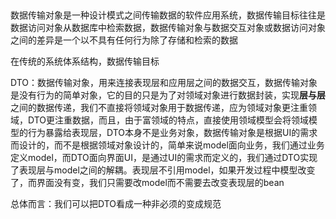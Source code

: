 ​	

数据传输对象是一种设计模式之间传输数据的软件应用系统，数据传输目标往往是数据访问对象从数据库中检索数据，数据传输对象与数据交互对象或数据访问对象之间的差异是一个以不具有任何行为除了存储和检索的数据

在传统的系统体系结构，数据传输目标





DTO：数据传输对象，用来连接表现层和应用层之间的数据交互，数据传输对象是没有行为的简单对象，它的目的只是为了对领域对象进行数据封装，实现**层与层**之间的数据传递，我们不直接将领域对象用于数据传递，应为领域对象更注重领域，DTO更注重数据，而且，由于富领域的特点，直接使用领域模型会将领域模型的行为暴露给表现层，DTO本身不是业务对象，数据传输对象是根据UI的需求而设计的，而不是根据领域对象设计的，简单来说model面向业务，我们通过业务定义model，而DTO面向界面UI，是通过UI的需求而定义的，我们通过DTO实现了表现层与model之间的解耦。表现层不引用model，如果开发过程中模型改变了，而界面没有变，我们只需要改model而不需要去改变表现层的bean

总体而言：我们可以把DTO看成一种非必须的变成规范